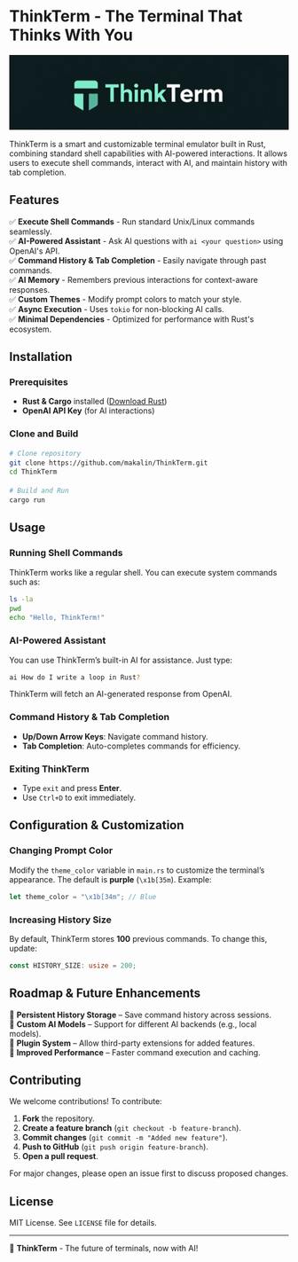 # ThinkTerm - The Terminal That Thinks With You

![TT Logo](tt_logo.png)

ThinkTerm is a smart and customizable terminal emulator built in Rust, combining standard shell capabilities with AI-powered interactions. It allows users to execute shell commands, interact with AI, and maintain history with tab completion.

## Features

✅ **Execute Shell Commands** - Run standard Unix/Linux commands seamlessly.  
✅ **AI-Powered Assistant** - Ask AI questions with `ai <your question>` using OpenAI's API.  
✅ **Command History & Tab Completion** - Easily navigate through past commands.  
✅ **AI Memory** - Remembers previous interactions for context-aware responses.  
✅ **Custom Themes** - Modify prompt colors to match your style.  
✅ **Async Execution** - Uses `tokio` for non-blocking AI calls.  
✅ **Minimal Dependencies** - Optimized for performance with Rust's ecosystem.  

## Installation

### Prerequisites
- **Rust & Cargo** installed ([Download Rust](https://www.rust-lang.org/tools/install))
- **OpenAI API Key** (for AI interactions)

### Clone and Build
```sh
# Clone repository
git clone https://github.com/makalin/ThinkTerm.git
cd ThinkTerm

# Build and Run
cargo run
```

## Usage

### Running Shell Commands
ThinkTerm works like a regular shell. You can execute system commands such as:
```sh
ls -la
pwd
echo "Hello, ThinkTerm!"
```

### AI-Powered Assistant
You can use ThinkTerm’s built-in AI for assistance. Just type:
```sh
ai How do I write a loop in Rust?
```
ThinkTerm will fetch an AI-generated response from OpenAI.

### Command History & Tab Completion
- **Up/Down Arrow Keys**: Navigate command history.
- **Tab Completion**: Auto-completes commands for efficiency.

### Exiting ThinkTerm
- Type `exit` and press **Enter**.
- Use `Ctrl+D` to exit immediately.

## Configuration & Customization

### Changing Prompt Color
Modify the `theme_color` variable in `main.rs` to customize the terminal’s appearance. The default is **purple** (`\x1b[35m`). Example:
```rust
let theme_color = "\x1b[34m"; // Blue
```

### Increasing History Size
By default, ThinkTerm stores **100** previous commands. To change this, update:
```rust
const HISTORY_SIZE: usize = 200;
```

## Roadmap & Future Enhancements

🔹 **Persistent History Storage** – Save command history across sessions.  
🔹 **Custom AI Models** – Support for different AI backends (e.g., local models).  
🔹 **Plugin System** – Allow third-party extensions for added features.  
🔹 **Improved Performance** – Faster command execution and caching.  

## Contributing
We welcome contributions! To contribute:
1. **Fork** the repository.
2. **Create a feature branch** (`git checkout -b feature-branch`).
3. **Commit changes** (`git commit -m "Added new feature"`).
4. **Push to GitHub** (`git push origin feature-branch`).
5. **Open a pull request**.

For major changes, please open an issue first to discuss proposed changes.

## License
MIT License. See `LICENSE` file for details.

---
🚀 **ThinkTerm** - The future of terminals, now with AI!
